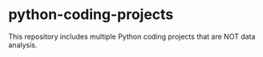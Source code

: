 # python-coding-projects
This repository includes multiple Python coding projects that are NOT data analysis. 
